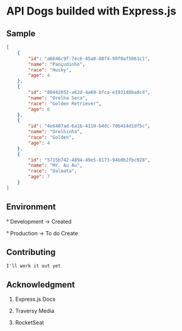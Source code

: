 # API Dogs builded with Express.js

## Sample

```json
[
    {
        "id": "a6646c9f-7ec6-45a8-88f4-98f0af5861c1",
        "name": "Pançudinho",
        "race": "Husky",
        "age": 4
    },
    {
        "id": "80442652-a62d-4a69-bfca-e1931d8ba8c4",
        "name": "Orelha Seca",
        "race": "Golden Retriever",
        "age": 6
    },
    {
        "id": "4e6407ad-6a1b-4119-b4dc-70b414d1df5c",
        "name": "Orelhinha",
        "race": "Golden",
        "age": 4
    },
    {
        "id": "5715b742-4894-49e5-8173-94b0b2fbc028",
        "name": "Mr. Au Au",
        "race": "Dalmata",
        "age": 7
    }
]
```

## Environment

° Development -> Created

° Production -> To do Create

## Contributing

`I'll work it out yet`

## Acknowledgment

1. Express.js Docs

2. Traversy Media

3. RocketSeat